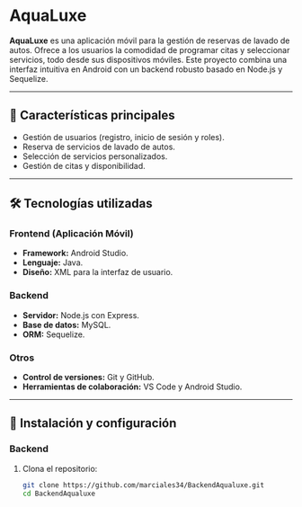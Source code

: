 # AquaLuxe

**AquaLuxe** es una aplicación móvil para la gestión de reservas de lavado de autos. Ofrece a los usuarios la comodidad de programar citas y seleccionar servicios, todo desde sus dispositivos móviles. Este proyecto combina una interfaz intuitiva en Android con un backend robusto basado en Node.js y Sequelize.

---

## 🚗 **Características principales**

- Gestión de usuarios (registro, inicio de sesión y roles).
- Reserva de servicios de lavado de autos.
- Selección de servicios personalizados.
- Gestión de citas y disponibilidad.

---

## 🛠️ **Tecnologías utilizadas**

### **Frontend (Aplicación Móvil)**
- **Framework:** Android Studio.
- **Lenguaje:** Java.
- **Diseño:** XML para la interfaz de usuario.

### **Backend**
- **Servidor:** Node.js con Express.
- **Base de datos:** MySQL.
- **ORM:** Sequelize.

### **Otros**
- **Control de versiones:** Git y GitHub.
- **Herramientas de colaboración:** VS Code y Android Studio.

---

## 🚀 **Instalación y configuración**

### **Backend**
1. Clona el repositorio:
   ```bash
   git clone https://github.com/marciales34/BackendAqualuxe.git
   cd BackendAqualuxe
